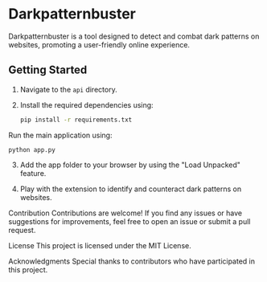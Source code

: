 # Darkpatternbuster

Darkpatternbuster is a tool designed to detect and combat dark patterns on websites, promoting a user-friendly online experience.

## Getting Started

1. Navigate to the `api` directory.
2. Install the required dependencies using:

   ```bash
   pip install -r requirements.txt
Run the main application using:

 
    
    python app.py
3. Add the app folder to your browser by using the "Load Unpacked" feature.

4. Play with the extension to identify and counteract dark patterns on websites.

Contribution
Contributions are welcome! If you find any issues or have suggestions for improvements, feel free to open an issue or submit a pull request.

License
This project is licensed under the MIT License.

Acknowledgments
Special thanks to contributors who have participated in this project.

